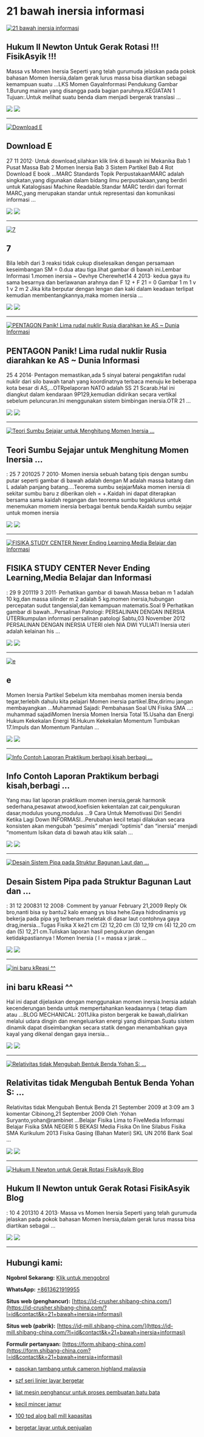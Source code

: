 # 21 bawah inersia informasi

<a href="https://swt.shibang-china.com/?l=id&img&k=21+bawah+inersia+informasi" target="_blank">![21 bawah inersia informasi](http://static.shibang-china.com/all-800x300/541.jpg)</a>

## Hukum II Newton Untuk Gerak Rotasi !!! FisikAsyik !!!
Massa vs Momen Inersia Seperti yang telah gurumuda jelaskan pada pokok bahasan Momen Inersia,dalam gerak lurus massa bisa diartikan sebagai kemampuan suatu …LKS Momen GayaInformasi Pendukung Gambar 1.Burung mainan yang disangga pada bagian paruhnya.KEGIATAN 1 Tujuan:.Untuk melihat suatu benda diam menjadi bergerak translasi …


<a href="https://whatsapp.shibangsoft.com/WhatsApp.php" target="_blank" title="WhatsApp">![](http://static.shibang-china.com/icon/whatsapp.png)</a> <a href="https://swt.shibang-china.com/?l=id&icon&k=21+bawah+inersia+informasi" target="_blank">![](http://static.shibang-china.com/icon/chat-id.png)</a>

---

<a href="https://swt.shibang-china.com/?l=id&img&k=21+bawah+inersia+informasi" target="_blank">![Download E](http://static.shibang-china.com/all-800x300/1260.jpg)</a>

## Download E
27 11 2012· Untuk download,silahkan klik link di bawah ini Mekanika Bab 1 Pusat Massa Bab 2 Momen Inersia Bab 3 Sistem Partikel Bab 4 Rot Download E book …MARC Standards Topik PerpustakaanMARC adalah singkatan,yang digunakan dalam bidang ilmu perpustakaan,yang berdiri untuk Katalogisasi Machine Readable.Standar MARC terdiri dari format MARC,yang merupakan standar untuk representasi dan komunikasi informasi …


<a href="https://whatsapp.shibangsoft.com/WhatsApp.php" target="_blank" title="WhatsApp">![](http://static.shibang-china.com/icon/whatsapp.png)</a> <a href="https://swt.shibang-china.com/?l=id&icon&k=21+bawah+inersia+informasi" target="_blank">![](http://static.shibang-china.com/icon/chat-id.png)</a>

---

<a href="https://swt.shibang-china.com/?l=id&img&k=21+bawah+inersia+informasi" target="_blank">![7](http://static.shibang-china.com/all-800x300/703.jpg)</a>

## 7
Bila lebih dari 3 reaksi tidak cukup diselesaikan dengan persamaan keseimbangan SM = 0.dua atau tiga.lihat gambar di bawah ini.Lembar Informasi 1.momen inersia ~ Oevhye Cherewhet14 4 2013· kedua gaya itu sama besarnya dan berlawanan arahnya dan F 12 + F 21 = 0 Gambar 1 m 1 v 1 v 2 m 2 Jika kita berputar dengan lengan dan kaki dalam keadaan terlipat kemudian membentangkannya,maka momen inersia …


<a href="https://whatsapp.shibangsoft.com/WhatsApp.php" target="_blank" title="WhatsApp">![](http://static.shibang-china.com/icon/whatsapp.png)</a> <a href="https://swt.shibang-china.com/?l=id&icon&k=21+bawah+inersia+informasi" target="_blank">![](http://static.shibang-china.com/icon/chat-id.png)</a>

---

<a href="https://swt.shibang-china.com/?l=id&img&k=21+bawah+inersia+informasi" target="_blank">![PENTAGON Panik! Lima rudal nuklir Rusia diarahkan ke AS ~ Dunia Informasi](http://static.shibang-china.com/all-800x300/966.jpg)</a>

## PENTAGON Panik! Lima rudal nuklir Rusia diarahkan ke AS ~ Dunia Informasi
25 4 2014· Pentagon memastikan,ada 5 sinyal baterai pengaktifan rudal nuklir dari silo bawah tanah yang koordinatnya terbaca menuju ke beberapa kota besar di AS,…OTRpelaporan NATO adalah SS 21 Scarab.Hal ini diangkut dalam kendaraan 9P129,kemudian didirikan secara vertikal sebelum peluncuran.Ini menggunakan sistem bimbingan inersia.OTR 21 …


<a href="https://whatsapp.shibangsoft.com/WhatsApp.php" target="_blank" title="WhatsApp">![](http://static.shibang-china.com/icon/whatsapp.png)</a> <a href="https://swt.shibang-china.com/?l=id&icon&k=21+bawah+inersia+informasi" target="_blank">![](http://static.shibang-china.com/icon/chat-id.png)</a>

---

<a href="https://swt.shibang-china.com/?l=id&img&k=21+bawah+inersia+informasi" target="_blank">![Teori Sumbu Sejajar untuk Menghitung Momen Inersia …](http://static.shibang-china.com/all-800x300/686.jpg)</a>

## Teori Sumbu Sejajar untuk Menghitung Momen Inersia …
: 25 7 201025 7 2010· Momen inersia sebuah batang tipis dengan sumbu putar seperti gambar di bawah adalah dengan M adalah massa batang dan L adalah panjang batang.…Teorema sumbu sejajarMaka momen inersia di sekitar sumbu baru z diberikan oleh = +.Kaidah ini dapat diterapkan bersama sama kaidah regangan dan teorema sumbu tegaklurus untuk menemukan momem inersia berbagai bentuk benda.Kaidah sumbu sejajar untuk momen inersia


<a href="https://whatsapp.shibangsoft.com/WhatsApp.php" target="_blank" title="WhatsApp">![](http://static.shibang-china.com/icon/whatsapp.png)</a> <a href="https://swt.shibang-china.com/?l=id&icon&k=21+bawah+inersia+informasi" target="_blank">![](http://static.shibang-china.com/icon/chat-id.png)</a>

---

<a href="https://swt.shibang-china.com/?l=id&img&k=21+bawah+inersia+informasi" target="_blank">![FISIKA STUDY CENTER Never Ending Learning,Media Belajar dan Informasi](http://static.shibang-china.com/all-800x300/456.jpg)</a>

## FISIKA STUDY CENTER Never Ending Learning,Media Belajar dan Informasi
: 29 9 201119 3 2011· Perhatikan gambar di bawah.Massa beban m 1 adalah 10 kg,dan massa silinder m 2 adalah 5 kg.momen inersia,hubungan percepatan sudut tangensial,dan kemampuan matematis.Soal 9 Perhatikan gambar di bawah…Persalinan Patologi: PERSALINAN DENGAN INERSIA UTERIkumpulan informasi persalinan patologi Sabtu,03 November 2012 PERSALINAN DENGAN INERSIA UTERI oleh NIA DWI YULIATI Inersia uteri adalah kelainan his …


<a href="https://whatsapp.shibangsoft.com/WhatsApp.php" target="_blank" title="WhatsApp">![](http://static.shibang-china.com/icon/whatsapp.png)</a> <a href="https://swt.shibang-china.com/?l=id&icon&k=21+bawah+inersia+informasi" target="_blank">![](http://static.shibang-china.com/icon/chat-id.png)</a>

---

<a href="https://swt.shibang-china.com/?l=id&img&k=21+bawah+inersia+informasi" target="_blank">![e](http://static.shibang-china.com/all-800x300/1526.jpg)</a>

## e
Momen Inersia Partikel Sebelum kita membahas momen inersia benda tegar,terlebih dahulu kita pelajari Momen inersia partikel.Btw,dirimu jangan membayangkan …Muhammad Sajadi: Pembahasan Soal UN Fisika SMA …: muhammad sajadiMomen Inersia Momen Inersia Total 15.Usaha dan Energi Hukum Kekekalan Energi 16.Hukum Kekekalan Momentum Tumbukan 17.Impuls dan Momentum Pantulan …


<a href="https://whatsapp.shibangsoft.com/WhatsApp.php" target="_blank" title="WhatsApp">![](http://static.shibang-china.com/icon/whatsapp.png)</a> <a href="https://swt.shibang-china.com/?l=id&icon&k=21+bawah+inersia+informasi" target="_blank">![](http://static.shibang-china.com/icon/chat-id.png)</a>

---

<a href="https://swt.shibang-china.com/?l=id&img&k=21+bawah+inersia+informasi" target="_blank">![Info Contoh Laporan Praktikum berbagi kisah,berbagi …](http://static.shibang-china.com/all-800x300/384.jpg)</a>

## Info Contoh Laporan Praktikum berbagi kisah,berbagi …
Yang mau liat laporan praktikum momen inersia,gerak harmonik sederhana,pesawat atwood,koefisien kekentalan zat cair,pengukuran dasar,modulus young,modulus …9 Cara Untuk Memotivasi Diri Sendiri Ketika Lagi Down INFORMASI…Perubahan kecil tetapi dilakukan secara konsisten akan mengubah “pesimis” menjadi “optimis” dan “inersia” menjadi “momentum Isikan data di bawah atau klik salah …


<a href="https://whatsapp.shibangsoft.com/WhatsApp.php" target="_blank" title="WhatsApp">![](http://static.shibang-china.com/icon/whatsapp.png)</a> <a href="https://swt.shibang-china.com/?l=id&icon&k=21+bawah+inersia+informasi" target="_blank">![](http://static.shibang-china.com/icon/chat-id.png)</a>

---

<a href="https://swt.shibang-china.com/?l=id&img&k=21+bawah+inersia+informasi" target="_blank">![Desain Sistem Pipa pada Struktur Bagunan Laut dan …](http://static.shibang-china.com/all-800x300/967.jpg)</a>

## Desain Sistem Pipa pada Struktur Bagunan Laut dan …
: 31 12 200831 12 2008· Comment by yanuar February 21,2009 Reply Ok bro,nanti bisa sy bantu2 kalo emang ys bisa hehe.Gaya hidrodinamis yg bekerja pada pipa yg terbenam meletak di dasar laut contohnya gaya drag,inersia…Tugas Fisika X ke21 cm (2) 12,20 cm (3) 12,19 cm (4) 12,20 cm dan (5) 12,21 cm.Tuliskan laporan hasil pengukuran dengan ketidakpastiannya ! Momen Inersia ( I = massa x jarak …


<a href="https://whatsapp.shibangsoft.com/WhatsApp.php" target="_blank" title="WhatsApp">![](http://static.shibang-china.com/icon/whatsapp.png)</a> <a href="https://swt.shibang-china.com/?l=id&icon&k=21+bawah+inersia+informasi" target="_blank">![](http://static.shibang-china.com/icon/chat-id.png)</a>

---

<a href="https://swt.shibang-china.com/?l=id&img&k=21+bawah+inersia+informasi" target="_blank">![ini baru kReasi ^^](http://static.shibang-china.com/all-800x300/310.jpg)</a>

## ini baru kReasi ^^
Hal ini dapat dijelaskan dengan menggunakan momen inersia.Inersia adalah kecenderungan benda untuk mempertahankan keadaannya ( tetap diam atau …BLOG MECHANICAL: 2011Jika piston bergerak ke bawah,dialirkan melalui udara dingin dan mengeluarkan energi yang disimpan.Suatu sistem dinamik dapat diseimbangkan secara statik dengan menambahkan gaya kayal yang dikenal dengan gaya inersia…


<a href="https://whatsapp.shibangsoft.com/WhatsApp.php" target="_blank" title="WhatsApp">![](http://static.shibang-china.com/icon/whatsapp.png)</a> <a href="https://swt.shibang-china.com/?l=id&icon&k=21+bawah+inersia+informasi" target="_blank">![](http://static.shibang-china.com/icon/chat-id.png)</a>

---

<a href="https://swt.shibang-china.com/?l=id&img&k=21+bawah+inersia+informasi" target="_blank">![Relativitas tidak Mengubah Bentuk Benda Yohan S: …](http://static.shibang-china.com/all-800x300/356.jpg)</a>

## Relativitas tidak Mengubah Bentuk Benda Yohan S: …
Relativitas tidak Mengubah Bentuk Benda 21 September 2009 at 3:09 am 3 komentar Cibinong,21 September 2009 Oleh :Yohan Suryanto,yohan@rambinet …Belajar Fisika Lima to FiveMedia Informasi Belajar Fisika SMA NEGERI 5 BEKASI Media Fisika On line Silabus Fisika SMA Kurikulum 2013 Fisika Gasing (Bahan Materi) SKL UN 2016 Bank Soal …


<a href="https://whatsapp.shibangsoft.com/WhatsApp.php" target="_blank" title="WhatsApp">![](http://static.shibang-china.com/icon/whatsapp.png)</a> <a href="https://swt.shibang-china.com/?l=id&icon&k=21+bawah+inersia+informasi" target="_blank">![](http://static.shibang-china.com/icon/chat-id.png)</a>

---

<a href="https://swt.shibang-china.com/?l=id&img&k=21+bawah+inersia+informasi" target="_blank">![Hukum II Newton untuk Gerak Rotasi FisikAsyik Blog](http://static.shibang-china.com/all-800x300/779.jpg)</a>

## Hukum II Newton untuk Gerak Rotasi FisikAsyik Blog
: 10 4 201310 4 2013· Massa vs Momen Inersia Seperti yang telah gurumuda jelaskan pada pokok bahasan Momen Inersia,dalam gerak lurus massa bisa diartikan sebagai …

<a href="https://whatsapp.shibangsoft.com/WhatsApp.php" target="_blank" title="WhatsApp">![](http://static.shibang-china.com/icon/whatsapp.png)</a> <a href="https://swt.shibang-china.com/?l=id&icon&k=21+bawah+inersia+informasi" target="_blank">![](http://static.shibang-china.com/icon/chat-id.png)</a>

---
## Hubungi kami:

**Ngobrol Sekarang:** [Klik untuk mengobrol](https://swt.shibang-china.com?l=id&contact&k=21+bawah+inersia+informasi)

**WhatsApp:**  [+8613621919955](https://whatsapp.shibangsoft.com/WhatsApp.php)

**Situs web (penghancur):** [https://id-crusher.shibang-china.com/](https://id-crusher.shibang-china.com/?l=id&contact&k=21+bawah+inersia+informasi)

**Situs web (pabrik):** [https://id-mill.shibang-china.com/](https://id-mill.shibang-china.com/?l=id&contact&k=21+bawah+inersia+informasi)

**Formulir pertanyaan:** [https://form.shibang-china.com](https://form.shibang-china.com?l=id&contact&k=21+bawah+inersia+informasi)

* [pasokan tambang untuk cameron highland malaysia](../33/pasokan%20tambang%20untuk%20cameron%20highland%20malaysia.md)

* [szf seri linier layar bergetar](../35/szf%20seri%20linier%20layar%20bergetar.md)

* [liat mesin penghancur untuk proses pembuatan batu bata](../39/liat%20mesin%20penghancur%20untuk%20proses%20pembuatan%20batu%20bata.md)

* [kecil mincer jamur](../32/kecil%20mincer%20jamur.md)

* [100 tpd alog ball mill kapasitas](../40/100%20tpd%20alog%20ball%20mill%20kapasitas.md)

* [bergetar layar untuk penjualan](../31/bergetar%20layar%20untuk%20penjualan.md)